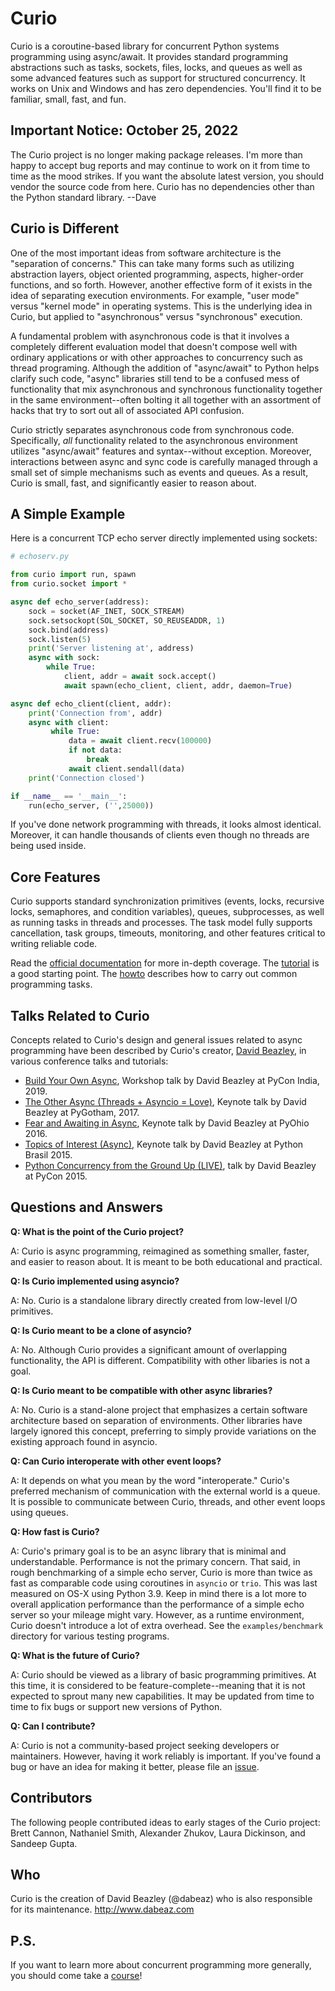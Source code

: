 # Curio

Curio is a coroutine-based library for concurrent Python systems
programming using async/await. It provides standard programming
abstractions such as tasks, sockets, files, locks, and queues as well as
some advanced features such as support for structured concurrency. It
works on Unix and Windows and has zero dependencies. You\'ll find it to
be familiar, small, fast, and fun.

## Important Notice: October 25, 2022

The Curio project is no longer making package releases. I\'m more than
happy to accept bug reports and may continue to work on it from time to
time as the mood strikes. If you want the absolute latest version, you
should vendor the source code from here. Curio has no dependencies other
than the Python standard library. \--Dave

## Curio is Different

One of the most important ideas from software architecture is the
\"separation of concerns.\" This can take many forms such as utilizing
abstraction layers, object oriented programming, aspects, higher-order
functions, and so forth. However, another effective form of it exists in
the idea of separating execution environments. For example, \"user
mode\" versus \"kernel mode\" in operating systems. This is the
underlying idea in Curio, but applied to \"asynchronous\" versus
\"synchronous\" execution.

A fundamental problem with asynchronous code is that it involves a
completely different evaluation model that doesn\'t compose well with
ordinary applications or with other approaches to concurrency such as
thread programing. Although the addition of \"async/await\" to Python
helps clarify such code, \"async\" libraries still tend to be a confused
mess of functionality that mix asynchronous and synchronous
functionality together in the same environment\--often bolting it all
together with an assortment of hacks that try to sort out all of
associated API confusion.

Curio strictly separates asynchronous code from synchronous code.
Specifically, *all* functionality related to the asynchronous
environment utilizes \"async/await\" features and syntax\--without
exception. Moreover, interactions between async and sync code is
carefully managed through a small set of simple mechanisms such as
events and queues. As a result, Curio is small, fast, and significantly
easier to reason about.

## A Simple Example

Here is a concurrent TCP echo server directly implemented using sockets:

``` python
# echoserv.py

from curio import run, spawn
from curio.socket import *

async def echo_server(address):
    sock = socket(AF_INET, SOCK_STREAM)
    sock.setsockopt(SOL_SOCKET, SO_REUSEADDR, 1)
    sock.bind(address)
    sock.listen(5)
    print('Server listening at', address)
    async with sock:
        while True:
            client, addr = await sock.accept()
            await spawn(echo_client, client, addr, daemon=True)

async def echo_client(client, addr):
    print('Connection from', addr)
    async with client:
         while True:
             data = await client.recv(100000)
             if not data:
                 break
             await client.sendall(data)
    print('Connection closed')

if __name__ == '__main__':
    run(echo_server, ('',25000))
```

If you\'ve done network programming with threads, it looks almost
identical. Moreover, it can handle thousands of clients even though no
threads are being used inside.

## Core Features

Curio supports standard synchronization primitives (events, locks,
recursive locks, semaphores, and condition variables), queues,
subprocesses, as well as running tasks in threads and processes. The
task model fully supports cancellation, task groups, timeouts,
monitoring, and other features critical to writing reliable code.

Read the [official documentation](https://curio.readthedocs.io) for more
in-depth coverage. The
[tutorial](https://curio.readthedocs.io/en/latest/tutorial.html) is a
good starting point. The
[howto](https://curio.readthedocs.io/en/latest/howto.html) describes how
to carry out common programming tasks.

## Talks Related to Curio

Concepts related to Curio\'s design and general issues related to async
programming have been described by Curio\'s creator, [David
Beazley](https://www.dabeaz.com), in various conference talks and
tutorials:

-   [Build Your Own Async](https://www.youtube.com/watch?v=Y4Gt3Xjd7G8),
    Workshop talk by David Beazley at PyCon India, 2019.
-   [The Other Async (Threads + Asyncio =
    Love)](https://www.youtube.com/watch?v=x1ndXuw7S0s), Keynote talk by
    David Beazley at PyGotham, 2017.
-   [Fear and Awaiting in
    Async](https://www.youtube.com/watch?v=E-1Y4kSsAFc), Keynote talk by
    David Beazley at PyOhio 2016.
-   [Topics of Interest
    (Async)](https://www.youtube.com/watch?v=ZzfHjytDceU), Keynote talk
    by David Beazley at Python Brasil 2015.
-   [Python Concurrency from the Ground Up
    (LIVE)](https://www.youtube.com/watch?v=MCs5OvhV9S4), talk by David
    Beazley at PyCon 2015.

## Questions and Answers

**Q: What is the point of the Curio project?**

A: Curio is async programming, reimagined as something smaller, faster,
and easier to reason about. It is meant to be both educational and
practical.

**Q: Is Curio implemented using asyncio?**

A: No. Curio is a standalone library directly created from low-level I/O
primitives.

**Q: Is Curio meant to be a clone of asyncio?**

A: No. Although Curio provides a significant amount of overlapping
functionality, the API is different. Compatibility with other libaries
is not a goal.

**Q: Is Curio meant to be compatible with other async libraries?**

A: No. Curio is a stand-alone project that emphasizes a certain software
architecture based on separation of environments. Other libraries have
largely ignored this concept, preferring to simply provide variations on
the existing approach found in asyncio.

**Q: Can Curio interoperate with other event loops?**

A: It depends on what you mean by the word \"interoperate.\" Curio\'s
preferred mechanism of communication with the external world is a queue.
It is possible to communicate between Curio, threads, and other event
loops using queues.

**Q: How fast is Curio?**

A: Curio\'s primary goal is to be an async library that is minimal and
understandable. Performance is not the primary concern. That said, in
rough benchmarking of a simple echo server, Curio is more than twice as
fast as comparable code using coroutines in `asyncio` or `trio`. This
was last measured on OS-X using Python 3.9. Keep in mind there is a lot
more to overall application performance than the performance of a simple
echo server so your mileage might vary. However, as a runtime
environment, Curio doesn\'t introduce a lot of extra overhead. See the
`examples/benchmark` directory for various testing programs.

**Q: What is the future of Curio?**

A: Curio should be viewed as a library of basic programming primitives.
At this time, it is considered to be feature-complete\--meaning that it
is not expected to sprout many new capabilities. It may be updated from
time to time to fix bugs or support new versions of Python.

**Q: Can I contribute?**

A: Curio is not a community-based project seeking developers or
maintainers. However, having it work reliably is important. If you\'ve
found a bug or have an idea for making it better, please file an
[issue](https://github.com/dabeaz/curio).

## Contributors

The following people contributed ideas to early stages of the Curio
project: Brett Cannon, Nathaniel Smith, Alexander Zhukov, Laura
Dickinson, and Sandeep Gupta.

## Who

Curio is the creation of David Beazley (\@dabeaz) who is also
responsible for its maintenance. <http://www.dabeaz.com>

## P.S.

If you want to learn more about concurrent programming more generally,
you should come take a [course](https://www.dabeaz.com/courses.html)!
